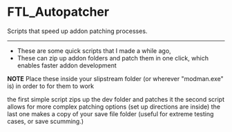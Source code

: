 # FTL_Autopatcher
Scripts that speed up addon patching processes.

___

- These are some quick scripts that I made a while ago,
- These can zip up addon folders and patch them in one click, which enables faster addon development

**NOTE** Place these inside your slipstream folder (or wherever "modman.exe" is) in order to for them to work

the first simple script zips up the dev folder and patches it
the second script allows for more complex patching options (set up directions are inside) 
the last one makes a copy of your save file folder (useful for extreme testing cases, or save scumming.)
